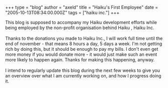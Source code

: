 +++
type = "blog"
author = "axeld"
title = "Haiku's First Employee"
date = "2005-10-13T08:34:00.000Z"
tags = ["haiku inc."]
+++

This blog is supposed to accompany my Haiku development efforts while being employed by the non-profit organisation behind Haiku , Haiku Inc.<br /><br />Thanks to the donations you made to Haiku Inc., I will work full time until the end of november - that means 8 hours a day, 5 days a week. I'm not getting rich by doing this, but it should be enough to pay my bills. I don't even get more money if you would donate more - it would just make such an event more likely to happen again. Thanks for making this happening, anyway.<br /><br />I intend to regularly update this blog during the next few weeks to give you an overview over what I am currently working on, and how I progress doing it.
